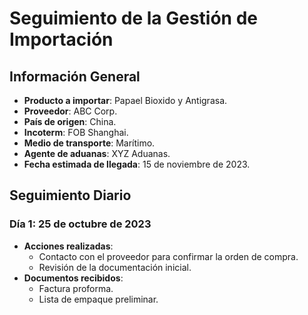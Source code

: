 # Seguimiento de la Gestión de Importación

## Información General
- **Producto a importar**: Papael Bioxido y Antigrasa.
- **Proveedor**: ABC Corp.
- **País de origen**: China.
- **Incoterm**: FOB Shanghai.
- **Medio de transporte**: Marítimo.
- **Agente de aduanas**: XYZ Aduanas.
- **Fecha estimada de llegada**: 15 de noviembre de 2023.

## Seguimiento Diario

### Día 1: 25 de octubre de 2023
- **Acciones realizadas**:
  - Contacto con el proveedor para confirmar la orden de compra.
  - Revisión de la documentación inicial.
- **Documentos recibidos**:
  - Factura proforma.
  - Lista de empaque preliminar.